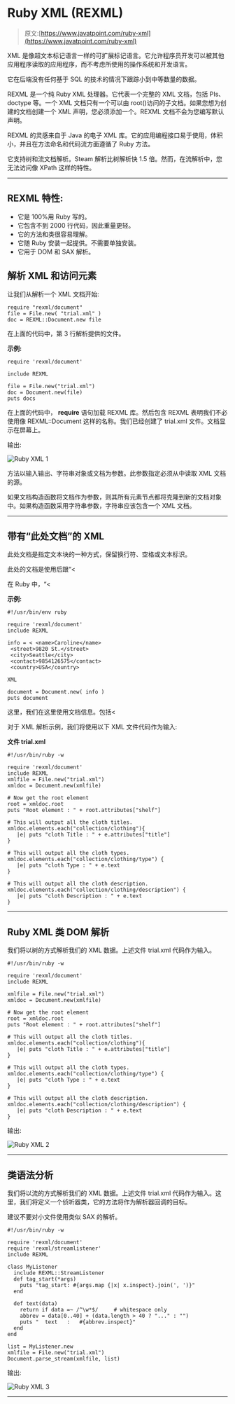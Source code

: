 # Ruby XML (REXML)

> 原文:[https://www.javatpoint.com/ruby-xml](https://www.javatpoint.com/ruby-xml)

XML 是像超文本标记语言一样的可扩展标记语言。它允许程序员开发可以被其他应用程序读取的应用程序，而不考虑所使用的操作系统和开发语言。

它在后端没有任何基于 SQL 的技术的情况下跟踪小到中等数量的数据。

REXML 是一个纯 Ruby XML 处理器。它代表一个完整的 XML 文档，包括 PIs、doctype 等。一个 XML 文档只有一个可以由 root()访问的子文档。如果您想为创建的文档创建一个 XML 声明，您必须添加一个。REXML 文档不会为您编写默认声明。

REXML 的灵感来自于 Java 的电子 XML 库。它的应用编程接口易于使用，体积小，并且在方法命名和代码流方面遵循了 Ruby 方法。

它支持树和流文档解析。Steam 解析比树解析快 1.5 倍。然而，在流解析中，您无法访问像 XPath 这样的特性。

* * *

## REXML 特性:

*   它是 100%用 Ruby 写的。
*   它包含不到 2000 行代码，因此重量更轻。
*   它的方法和类很容易理解。
*   它随 Ruby 安装一起提供。不需要单独安装。
*   它用于 DOM 和 SAX 解析。

## 解析 XML 和访问元素

让我们从解析一个 XML 文档开始:

```
require "rexml/document"
file = File.new( "trial.xml" )
doc = REXML::Document.new file

```

在上面的代码中，第 3 行解析提供的文件。

**示例:**

```
require 'rexml/document' 

include REXML 

file = File.new("trial.xml") 
doc = Document.new(file) 
puts docs

```

在上面的代码中， **require** 语句加载 REXML 库。然后包含 REXML 表明我们不必使用像 REXML::Document 这样的名称。我们已经创建了 trial.xml 文件。文档显示在屏幕上。

输出:

![Ruby XML 1](../Images/18e2f2c31d454074b25a33a7a4fd0a2d.png)

方法以输入输出、字符串对象或文档为参数。此参数指定必须从中读取 XML 文档的源。

如果文档构造函数将文档作为参数，则其所有元素节点都将克隆到新的文档对象中。如果构造函数采用字符串参数，字符串应该包含一个 XML 文档。

* * *

## 带有“此处文档”的 XML

此处文档是指定文本块的一种方式，保留换行符、空格或文本标识。

此处的文档是使用后跟“<

在 Ruby 中，“<

**示例:**

```
#!/usr/bin/env ruby 

require 'rexml/document' 
include REXML 

info = < <name>Caroline</name> 
 <street>9820 St.</street> 
 <city>Seattle</city> 
 <contact>9854126575</contact> 
 <country>USA</country> 

XML 

document = Document.new( info ) 
puts document 
```

这里，我们在这里使用文档信息。包括<

对于 XML 解析示例，我们将使用以下 XML 文件代码作为输入:

**文件 trial.xml**

```
#!/usr/bin/ruby -w 

require 'rexml/document' 
include REXML 
xmlfile = File.new("trial.xml") 
xmldoc = Document.new(xmlfile) 

# Now get the root element 
root = xmldoc.root 
puts "Root element : " + root.attributes["shelf"] 

# This will output all the cloth titles. 
xmldoc.elements.each("collection/clothing"){ 
   |e| puts "cloth Title : " + e.attributes["title"] 
} 

# This will output all the cloth types. 
xmldoc.elements.each("collection/clothing/type") { 
   |e| puts "cloth Type : " + e.text 
} 

# This will output all the cloth description. 
xmldoc.elements.each("collection/clothing/description") { 
   |e| puts "cloth Description : " + e.text 
}

```

* * *

## Ruby XML 类 DOM 解析

我们将以树的方式解析我们的 XML 数据。上述文件 trial.xml 代码作为输入。

```
#!/usr/bin/ruby -w 

require 'rexml/document' 
include REXML 

xmlfile = File.new("trial.xml") 
xmldoc = Document.new(xmlfile) 

# Now get the root element 
root = xmldoc.root 
puts "Root element : " + root.attributes["shelf"] 

# This will output all the cloth titles. 
xmldoc.elements.each("collection/clothing"){ 
   |e| puts "cloth Title : " + e.attributes["title"] 
} 

# This will output all the cloth types. 
xmldoc.elements.each("collection/clothing/type") { 
   |e| puts "cloth Type : " + e.text 
} 

# This will output all the cloth description. 
xmldoc.elements.each("collection/clothing/description") { 
   |e| puts "cloth Description : " + e.text 
}

```

输出:

![Ruby XML 2](../Images/55fe31b93e70d42219ea20f07590ac81.png)

* * *

## 类语法分析

我们将以流的方式解析我们的 XML 数据。上述文件 trial.xml 代码作为输入。这里，我们将定义一个侦听器类，它的方法将作为解析器回调的目标。

建议不要对小文件使用类似 SAX 的解析。

```
#!/usr/bin/ruby -w 

require 'rexml/document' 
require 'rexml/streamlistener' 
include REXML 

class MyListener 
  include REXML::StreamListener 
  def tag_start(*args) 
    puts "tag_start: #{args.map {|x| x.inspect}.join(', ')}" 
  end 

  def text(data) 
    return if data =~ /^\w*$/     # whitespace only 
    abbrev = data[0..40] + (data.length > 40 ? "..." : "") 
    puts "  text   :   #{abbrev.inspect}" 
  end 
end 

list = MyListener.new 
xmlfile = File.new("trial.xml") 
Document.parse_stream(xmlfile, list)

```

输出:

![Ruby XML 3](../Images/f1108d431ab56d901ef7313a3c1ffe09.png)

* * *